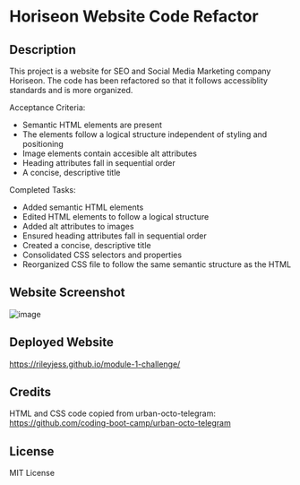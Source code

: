 # Horiseon Website Code Refactor

## Description

This project is a website for SEO and Social Media Marketing company Horiseon. The code has been refactored so that it follows accessiblity standards and is more organized. 

Acceptance Criteria:
- Semantic HTML elements are present
- The elements follow a logical structure independent of styling and positioning
- Image elements contain accesible alt attributes
- Heading attributes fall in sequential order
- A concise, descriptive title

Completed Tasks:
- Added semantic HTML elements
- Edited HTML elements to follow a logical structure
- Added alt attributes to images
- Ensured heading attributes fall in sequential order
- Created a concise, descriptive title
- Consolidated CSS selectors and properties
- Reorganized CSS file to follow the same semantic structure as the HTML

## Website Screenshot

![image](https://github.com/user-attachments/assets/d1483c9d-a9e2-40da-bbde-b92ce1d20c0d)

## Deployed Website

https://rileyjess.github.io/module-1-challenge/

## Credits

HTML and CSS code copied from urban-octo-telegram: https://github.com/coding-boot-camp/urban-octo-telegram

## License

MIT License
